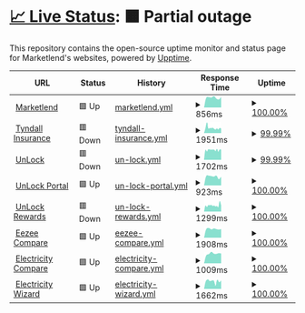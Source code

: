 # [📈 Live Status](https://marketlend.github.io/uptime-dashboard): <!--live status--> **🟧 Partial outage**

This repository contains the open-source uptime monitor and status page for Marketlend's websites, powered by [Upptime](https://github.com/upptime/upptime).

<!--start: status pages-->
<!-- This summary is generated by Upptime (https://github.com/upptime/upptime) -->
<!-- Do not edit this manually, your changes will be overwritten -->
<!-- prettier-ignore -->
| URL | Status | History | Response Time | Uptime |
| --- | ------ | ------- | ------------- | ------ |
| <img alt="" src="https://icons.duckduckgo.com/ip3/www.marketlend.com.au.ico" height="13"> [Marketlend](https://www.marketlend.com.au) | 🟩 Up | [marketlend.yml](https://github.com/marketlend/uptime-dashboard/commits/HEAD/history/marketlend.yml) | <details><summary><img alt="Response time graph" src="./graphs/marketlend/response-time-week.png" height="20"> 856ms</summary><br><a href="https://marketlend.github.io/uptime-dashboard/history/marketlend"><img alt="Response time 927" src="https://img.shields.io/endpoint?url=https%3A%2F%2Fraw.githubusercontent.com%2Fmarketlend%2Fuptime-dashboard%2FHEAD%2Fapi%2Fmarketlend%2Fresponse-time.json"></a><br><a href="https://marketlend.github.io/uptime-dashboard/history/marketlend"><img alt="24-hour response time 898" src="https://img.shields.io/endpoint?url=https%3A%2F%2Fraw.githubusercontent.com%2Fmarketlend%2Fuptime-dashboard%2FHEAD%2Fapi%2Fmarketlend%2Fresponse-time-day.json"></a><br><a href="https://marketlend.github.io/uptime-dashboard/history/marketlend"><img alt="7-day response time 856" src="https://img.shields.io/endpoint?url=https%3A%2F%2Fraw.githubusercontent.com%2Fmarketlend%2Fuptime-dashboard%2FHEAD%2Fapi%2Fmarketlend%2Fresponse-time-week.json"></a><br><a href="https://marketlend.github.io/uptime-dashboard/history/marketlend"><img alt="30-day response time 787" src="https://img.shields.io/endpoint?url=https%3A%2F%2Fraw.githubusercontent.com%2Fmarketlend%2Fuptime-dashboard%2FHEAD%2Fapi%2Fmarketlend%2Fresponse-time-month.json"></a><br><a href="https://marketlend.github.io/uptime-dashboard/history/marketlend"><img alt="1-year response time 938" src="https://img.shields.io/endpoint?url=https%3A%2F%2Fraw.githubusercontent.com%2Fmarketlend%2Fuptime-dashboard%2FHEAD%2Fapi%2Fmarketlend%2Fresponse-time-year.json"></a></details> | <details><summary><a href="https://marketlend.github.io/uptime-dashboard/history/marketlend">100.00%</a></summary><a href="https://marketlend.github.io/uptime-dashboard/history/marketlend"><img alt="All-time uptime 100.00%" src="https://img.shields.io/endpoint?url=https%3A%2F%2Fraw.githubusercontent.com%2Fmarketlend%2Fuptime-dashboard%2FHEAD%2Fapi%2Fmarketlend%2Fuptime.json"></a><br><a href="https://marketlend.github.io/uptime-dashboard/history/marketlend"><img alt="24-hour uptime 100.00%" src="https://img.shields.io/endpoint?url=https%3A%2F%2Fraw.githubusercontent.com%2Fmarketlend%2Fuptime-dashboard%2FHEAD%2Fapi%2Fmarketlend%2Fuptime-day.json"></a><br><a href="https://marketlend.github.io/uptime-dashboard/history/marketlend"><img alt="7-day uptime 100.00%" src="https://img.shields.io/endpoint?url=https%3A%2F%2Fraw.githubusercontent.com%2Fmarketlend%2Fuptime-dashboard%2FHEAD%2Fapi%2Fmarketlend%2Fuptime-week.json"></a><br><a href="https://marketlend.github.io/uptime-dashboard/history/marketlend"><img alt="30-day uptime 100.00%" src="https://img.shields.io/endpoint?url=https%3A%2F%2Fraw.githubusercontent.com%2Fmarketlend%2Fuptime-dashboard%2FHEAD%2Fapi%2Fmarketlend%2Fuptime-month.json"></a><br><a href="https://marketlend.github.io/uptime-dashboard/history/marketlend"><img alt="1-year uptime 100.00%" src="https://img.shields.io/endpoint?url=https%3A%2F%2Fraw.githubusercontent.com%2Fmarketlend%2Fuptime-dashboard%2FHEAD%2Fapi%2Fmarketlend%2Fuptime-year.json"></a></details>
| <img alt="" src="https://icons.duckduckgo.com/ip3/tyndall.insure.ico" height="13"> [Tyndall Insurance](https://tyndall.insure) | 🟥 Down | [tyndall-insurance.yml](https://github.com/marketlend/uptime-dashboard/commits/HEAD/history/tyndall-insurance.yml) | <details><summary><img alt="Response time graph" src="./graphs/tyndall-insurance/response-time-week.png" height="20"> 1951ms</summary><br><a href="https://marketlend.github.io/uptime-dashboard/history/tyndall-insurance"><img alt="Response time 1805" src="https://img.shields.io/endpoint?url=https%3A%2F%2Fraw.githubusercontent.com%2Fmarketlend%2Fuptime-dashboard%2FHEAD%2Fapi%2Ftyndall-insurance%2Fresponse-time.json"></a><br><a href="https://marketlend.github.io/uptime-dashboard/history/tyndall-insurance"><img alt="24-hour response time 1839" src="https://img.shields.io/endpoint?url=https%3A%2F%2Fraw.githubusercontent.com%2Fmarketlend%2Fuptime-dashboard%2FHEAD%2Fapi%2Ftyndall-insurance%2Fresponse-time-day.json"></a><br><a href="https://marketlend.github.io/uptime-dashboard/history/tyndall-insurance"><img alt="7-day response time 1951" src="https://img.shields.io/endpoint?url=https%3A%2F%2Fraw.githubusercontent.com%2Fmarketlend%2Fuptime-dashboard%2FHEAD%2Fapi%2Ftyndall-insurance%2Fresponse-time-week.json"></a><br><a href="https://marketlend.github.io/uptime-dashboard/history/tyndall-insurance"><img alt="30-day response time 1862" src="https://img.shields.io/endpoint?url=https%3A%2F%2Fraw.githubusercontent.com%2Fmarketlend%2Fuptime-dashboard%2FHEAD%2Fapi%2Ftyndall-insurance%2Fresponse-time-month.json"></a><br><a href="https://marketlend.github.io/uptime-dashboard/history/tyndall-insurance"><img alt="1-year response time 1653" src="https://img.shields.io/endpoint?url=https%3A%2F%2Fraw.githubusercontent.com%2Fmarketlend%2Fuptime-dashboard%2FHEAD%2Fapi%2Ftyndall-insurance%2Fresponse-time-year.json"></a></details> | <details><summary><a href="https://marketlend.github.io/uptime-dashboard/history/tyndall-insurance">99.99%</a></summary><a href="https://marketlend.github.io/uptime-dashboard/history/tyndall-insurance"><img alt="All-time uptime 99.94%" src="https://img.shields.io/endpoint?url=https%3A%2F%2Fraw.githubusercontent.com%2Fmarketlend%2Fuptime-dashboard%2FHEAD%2Fapi%2Ftyndall-insurance%2Fuptime.json"></a><br><a href="https://marketlend.github.io/uptime-dashboard/history/tyndall-insurance"><img alt="24-hour uptime 99.91%" src="https://img.shields.io/endpoint?url=https%3A%2F%2Fraw.githubusercontent.com%2Fmarketlend%2Fuptime-dashboard%2FHEAD%2Fapi%2Ftyndall-insurance%2Fuptime-day.json"></a><br><a href="https://marketlend.github.io/uptime-dashboard/history/tyndall-insurance"><img alt="7-day uptime 99.99%" src="https://img.shields.io/endpoint?url=https%3A%2F%2Fraw.githubusercontent.com%2Fmarketlend%2Fuptime-dashboard%2FHEAD%2Fapi%2Ftyndall-insurance%2Fuptime-week.json"></a><br><a href="https://marketlend.github.io/uptime-dashboard/history/tyndall-insurance"><img alt="30-day uptime 99.92%" src="https://img.shields.io/endpoint?url=https%3A%2F%2Fraw.githubusercontent.com%2Fmarketlend%2Fuptime-dashboard%2FHEAD%2Fapi%2Ftyndall-insurance%2Fuptime-month.json"></a><br><a href="https://marketlend.github.io/uptime-dashboard/history/tyndall-insurance"><img alt="1-year uptime 99.92%" src="https://img.shields.io/endpoint?url=https%3A%2F%2Fraw.githubusercontent.com%2Fmarketlend%2Fuptime-dashboard%2FHEAD%2Fapi%2Ftyndall-insurance%2Fuptime-year.json"></a></details>
| <img alt="" src="https://icons.duckduckgo.com/ip3/unlockb2b.com.ico" height="13"> [UnLock](https://unlockb2b.com) | 🟥 Down | [un-lock.yml](https://github.com/marketlend/uptime-dashboard/commits/HEAD/history/un-lock.yml) | <details><summary><img alt="Response time graph" src="./graphs/un-lock/response-time-week.png" height="20"> 1702ms</summary><br><a href="https://marketlend.github.io/uptime-dashboard/history/un-lock"><img alt="Response time 1676" src="https://img.shields.io/endpoint?url=https%3A%2F%2Fraw.githubusercontent.com%2Fmarketlend%2Fuptime-dashboard%2FHEAD%2Fapi%2Fun-lock%2Fresponse-time.json"></a><br><a href="https://marketlend.github.io/uptime-dashboard/history/un-lock"><img alt="24-hour response time 1791" src="https://img.shields.io/endpoint?url=https%3A%2F%2Fraw.githubusercontent.com%2Fmarketlend%2Fuptime-dashboard%2FHEAD%2Fapi%2Fun-lock%2Fresponse-time-day.json"></a><br><a href="https://marketlend.github.io/uptime-dashboard/history/un-lock"><img alt="7-day response time 1702" src="https://img.shields.io/endpoint?url=https%3A%2F%2Fraw.githubusercontent.com%2Fmarketlend%2Fuptime-dashboard%2FHEAD%2Fapi%2Fun-lock%2Fresponse-time-week.json"></a><br><a href="https://marketlend.github.io/uptime-dashboard/history/un-lock"><img alt="30-day response time 1652" src="https://img.shields.io/endpoint?url=https%3A%2F%2Fraw.githubusercontent.com%2Fmarketlend%2Fuptime-dashboard%2FHEAD%2Fapi%2Fun-lock%2Fresponse-time-month.json"></a><br><a href="https://marketlend.github.io/uptime-dashboard/history/un-lock"><img alt="1-year response time 1669" src="https://img.shields.io/endpoint?url=https%3A%2F%2Fraw.githubusercontent.com%2Fmarketlend%2Fuptime-dashboard%2FHEAD%2Fapi%2Fun-lock%2Fresponse-time-year.json"></a></details> | <details><summary><a href="https://marketlend.github.io/uptime-dashboard/history/un-lock">99.99%</a></summary><a href="https://marketlend.github.io/uptime-dashboard/history/un-lock"><img alt="All-time uptime 99.95%" src="https://img.shields.io/endpoint?url=https%3A%2F%2Fraw.githubusercontent.com%2Fmarketlend%2Fuptime-dashboard%2FHEAD%2Fapi%2Fun-lock%2Fuptime.json"></a><br><a href="https://marketlend.github.io/uptime-dashboard/history/un-lock"><img alt="24-hour uptime 99.95%" src="https://img.shields.io/endpoint?url=https%3A%2F%2Fraw.githubusercontent.com%2Fmarketlend%2Fuptime-dashboard%2FHEAD%2Fapi%2Fun-lock%2Fuptime-day.json"></a><br><a href="https://marketlend.github.io/uptime-dashboard/history/un-lock"><img alt="7-day uptime 99.99%" src="https://img.shields.io/endpoint?url=https%3A%2F%2Fraw.githubusercontent.com%2Fmarketlend%2Fuptime-dashboard%2FHEAD%2Fapi%2Fun-lock%2Fuptime-week.json"></a><br><a href="https://marketlend.github.io/uptime-dashboard/history/un-lock"><img alt="30-day uptime 99.92%" src="https://img.shields.io/endpoint?url=https%3A%2F%2Fraw.githubusercontent.com%2Fmarketlend%2Fuptime-dashboard%2FHEAD%2Fapi%2Fun-lock%2Fuptime-month.json"></a><br><a href="https://marketlend.github.io/uptime-dashboard/history/un-lock"><img alt="1-year uptime 99.92%" src="https://img.shields.io/endpoint?url=https%3A%2F%2Fraw.githubusercontent.com%2Fmarketlend%2Fuptime-dashboard%2FHEAD%2Fapi%2Fun-lock%2Fuptime-year.json"></a></details>
| <img alt="" src="https://icons.duckduckgo.com/ip3/app.unlockb2b.com.ico" height="13"> [UnLock Portal](https://app.unlockb2b.com/buyers/login) | 🟩 Up | [un-lock-portal.yml](https://github.com/marketlend/uptime-dashboard/commits/HEAD/history/un-lock-portal.yml) | <details><summary><img alt="Response time graph" src="./graphs/un-lock-portal/response-time-week.png" height="20"> 923ms</summary><br><a href="https://marketlend.github.io/uptime-dashboard/history/un-lock-portal"><img alt="Response time 813" src="https://img.shields.io/endpoint?url=https%3A%2F%2Fraw.githubusercontent.com%2Fmarketlend%2Fuptime-dashboard%2FHEAD%2Fapi%2Fun-lock-portal%2Fresponse-time.json"></a><br><a href="https://marketlend.github.io/uptime-dashboard/history/un-lock-portal"><img alt="24-hour response time 890" src="https://img.shields.io/endpoint?url=https%3A%2F%2Fraw.githubusercontent.com%2Fmarketlend%2Fuptime-dashboard%2FHEAD%2Fapi%2Fun-lock-portal%2Fresponse-time-day.json"></a><br><a href="https://marketlend.github.io/uptime-dashboard/history/un-lock-portal"><img alt="7-day response time 923" src="https://img.shields.io/endpoint?url=https%3A%2F%2Fraw.githubusercontent.com%2Fmarketlend%2Fuptime-dashboard%2FHEAD%2Fapi%2Fun-lock-portal%2Fresponse-time-week.json"></a><br><a href="https://marketlend.github.io/uptime-dashboard/history/un-lock-portal"><img alt="30-day response time 841" src="https://img.shields.io/endpoint?url=https%3A%2F%2Fraw.githubusercontent.com%2Fmarketlend%2Fuptime-dashboard%2FHEAD%2Fapi%2Fun-lock-portal%2Fresponse-time-month.json"></a><br><a href="https://marketlend.github.io/uptime-dashboard/history/un-lock-portal"><img alt="1-year response time 821" src="https://img.shields.io/endpoint?url=https%3A%2F%2Fraw.githubusercontent.com%2Fmarketlend%2Fuptime-dashboard%2FHEAD%2Fapi%2Fun-lock-portal%2Fresponse-time-year.json"></a></details> | <details><summary><a href="https://marketlend.github.io/uptime-dashboard/history/un-lock-portal">100.00%</a></summary><a href="https://marketlend.github.io/uptime-dashboard/history/un-lock-portal"><img alt="All-time uptime 99.99%" src="https://img.shields.io/endpoint?url=https%3A%2F%2Fraw.githubusercontent.com%2Fmarketlend%2Fuptime-dashboard%2FHEAD%2Fapi%2Fun-lock-portal%2Fuptime.json"></a><br><a href="https://marketlend.github.io/uptime-dashboard/history/un-lock-portal"><img alt="24-hour uptime 100.00%" src="https://img.shields.io/endpoint?url=https%3A%2F%2Fraw.githubusercontent.com%2Fmarketlend%2Fuptime-dashboard%2FHEAD%2Fapi%2Fun-lock-portal%2Fuptime-day.json"></a><br><a href="https://marketlend.github.io/uptime-dashboard/history/un-lock-portal"><img alt="7-day uptime 100.00%" src="https://img.shields.io/endpoint?url=https%3A%2F%2Fraw.githubusercontent.com%2Fmarketlend%2Fuptime-dashboard%2FHEAD%2Fapi%2Fun-lock-portal%2Fuptime-week.json"></a><br><a href="https://marketlend.github.io/uptime-dashboard/history/un-lock-portal"><img alt="30-day uptime 100.00%" src="https://img.shields.io/endpoint?url=https%3A%2F%2Fraw.githubusercontent.com%2Fmarketlend%2Fuptime-dashboard%2FHEAD%2Fapi%2Fun-lock-portal%2Fuptime-month.json"></a><br><a href="https://marketlend.github.io/uptime-dashboard/history/un-lock-portal"><img alt="1-year uptime 100.00%" src="https://img.shields.io/endpoint?url=https%3A%2F%2Fraw.githubusercontent.com%2Fmarketlend%2Fuptime-dashboard%2FHEAD%2Fapi%2Fun-lock-portal%2Fuptime-year.json"></a></details>
| <img alt="" src="https://icons.duckduckgo.com/ip3/unlockrewards.com.au.ico" height="13"> [UnLock Rewards](https://unlockrewards.com.au) | 🟥 Down | [un-lock-rewards.yml](https://github.com/marketlend/uptime-dashboard/commits/HEAD/history/un-lock-rewards.yml) | <details><summary><img alt="Response time graph" src="./graphs/un-lock-rewards/response-time-week.png" height="20"> 1299ms</summary><br><a href="https://marketlend.github.io/uptime-dashboard/history/un-lock-rewards"><img alt="Response time 1216" src="https://img.shields.io/endpoint?url=https%3A%2F%2Fraw.githubusercontent.com%2Fmarketlend%2Fuptime-dashboard%2FHEAD%2Fapi%2Fun-lock-rewards%2Fresponse-time.json"></a><br><a href="https://marketlend.github.io/uptime-dashboard/history/un-lock-rewards"><img alt="24-hour response time 1765" src="https://img.shields.io/endpoint?url=https%3A%2F%2Fraw.githubusercontent.com%2Fmarketlend%2Fuptime-dashboard%2FHEAD%2Fapi%2Fun-lock-rewards%2Fresponse-time-day.json"></a><br><a href="https://marketlend.github.io/uptime-dashboard/history/un-lock-rewards"><img alt="7-day response time 1299" src="https://img.shields.io/endpoint?url=https%3A%2F%2Fraw.githubusercontent.com%2Fmarketlend%2Fuptime-dashboard%2FHEAD%2Fapi%2Fun-lock-rewards%2Fresponse-time-week.json"></a><br><a href="https://marketlend.github.io/uptime-dashboard/history/un-lock-rewards"><img alt="30-day response time 1235" src="https://img.shields.io/endpoint?url=https%3A%2F%2Fraw.githubusercontent.com%2Fmarketlend%2Fuptime-dashboard%2FHEAD%2Fapi%2Fun-lock-rewards%2Fresponse-time-month.json"></a><br><a href="https://marketlend.github.io/uptime-dashboard/history/un-lock-rewards"><img alt="1-year response time 1222" src="https://img.shields.io/endpoint?url=https%3A%2F%2Fraw.githubusercontent.com%2Fmarketlend%2Fuptime-dashboard%2FHEAD%2Fapi%2Fun-lock-rewards%2Fresponse-time-year.json"></a></details> | <details><summary><a href="https://marketlend.github.io/uptime-dashboard/history/un-lock-rewards">100.00%</a></summary><a href="https://marketlend.github.io/uptime-dashboard/history/un-lock-rewards"><img alt="All-time uptime 99.94%" src="https://img.shields.io/endpoint?url=https%3A%2F%2Fraw.githubusercontent.com%2Fmarketlend%2Fuptime-dashboard%2FHEAD%2Fapi%2Fun-lock-rewards%2Fuptime.json"></a><br><a href="https://marketlend.github.io/uptime-dashboard/history/un-lock-rewards"><img alt="24-hour uptime 99.98%" src="https://img.shields.io/endpoint?url=https%3A%2F%2Fraw.githubusercontent.com%2Fmarketlend%2Fuptime-dashboard%2FHEAD%2Fapi%2Fun-lock-rewards%2Fuptime-day.json"></a><br><a href="https://marketlend.github.io/uptime-dashboard/history/un-lock-rewards"><img alt="7-day uptime 100.00%" src="https://img.shields.io/endpoint?url=https%3A%2F%2Fraw.githubusercontent.com%2Fmarketlend%2Fuptime-dashboard%2FHEAD%2Fapi%2Fun-lock-rewards%2Fuptime-week.json"></a><br><a href="https://marketlend.github.io/uptime-dashboard/history/un-lock-rewards"><img alt="30-day uptime 99.92%" src="https://img.shields.io/endpoint?url=https%3A%2F%2Fraw.githubusercontent.com%2Fmarketlend%2Fuptime-dashboard%2FHEAD%2Fapi%2Fun-lock-rewards%2Fuptime-month.json"></a><br><a href="https://marketlend.github.io/uptime-dashboard/history/un-lock-rewards"><img alt="1-year uptime 99.90%" src="https://img.shields.io/endpoint?url=https%3A%2F%2Fraw.githubusercontent.com%2Fmarketlend%2Fuptime-dashboard%2FHEAD%2Fapi%2Fun-lock-rewards%2Fuptime-year.json"></a></details>
| <img alt="" src="https://icons.duckduckgo.com/ip3/www.eezee.compare.ico" height="13"> [Eezee Compare](https://www.eezee.compare) | 🟩 Up | [eezee-compare.yml](https://github.com/marketlend/uptime-dashboard/commits/HEAD/history/eezee-compare.yml) | <details><summary><img alt="Response time graph" src="./graphs/eezee-compare/response-time-week.png" height="20"> 1908ms</summary><br><a href="https://marketlend.github.io/uptime-dashboard/history/eezee-compare"><img alt="Response time 1851" src="https://img.shields.io/endpoint?url=https%3A%2F%2Fraw.githubusercontent.com%2Fmarketlend%2Fuptime-dashboard%2FHEAD%2Fapi%2Feezee-compare%2Fresponse-time.json"></a><br><a href="https://marketlend.github.io/uptime-dashboard/history/eezee-compare"><img alt="24-hour response time 1877" src="https://img.shields.io/endpoint?url=https%3A%2F%2Fraw.githubusercontent.com%2Fmarketlend%2Fuptime-dashboard%2FHEAD%2Fapi%2Feezee-compare%2Fresponse-time-day.json"></a><br><a href="https://marketlend.github.io/uptime-dashboard/history/eezee-compare"><img alt="7-day response time 1908" src="https://img.shields.io/endpoint?url=https%3A%2F%2Fraw.githubusercontent.com%2Fmarketlend%2Fuptime-dashboard%2FHEAD%2Fapi%2Feezee-compare%2Fresponse-time-week.json"></a><br><a href="https://marketlend.github.io/uptime-dashboard/history/eezee-compare"><img alt="30-day response time 1850" src="https://img.shields.io/endpoint?url=https%3A%2F%2Fraw.githubusercontent.com%2Fmarketlend%2Fuptime-dashboard%2FHEAD%2Fapi%2Feezee-compare%2Fresponse-time-month.json"></a><br><a href="https://marketlend.github.io/uptime-dashboard/history/eezee-compare"><img alt="1-year response time 1848" src="https://img.shields.io/endpoint?url=https%3A%2F%2Fraw.githubusercontent.com%2Fmarketlend%2Fuptime-dashboard%2FHEAD%2Fapi%2Feezee-compare%2Fresponse-time-year.json"></a></details> | <details><summary><a href="https://marketlend.github.io/uptime-dashboard/history/eezee-compare">100.00%</a></summary><a href="https://marketlend.github.io/uptime-dashboard/history/eezee-compare"><img alt="All-time uptime 99.99%" src="https://img.shields.io/endpoint?url=https%3A%2F%2Fraw.githubusercontent.com%2Fmarketlend%2Fuptime-dashboard%2FHEAD%2Fapi%2Feezee-compare%2Fuptime.json"></a><br><a href="https://marketlend.github.io/uptime-dashboard/history/eezee-compare"><img alt="24-hour uptime 100.00%" src="https://img.shields.io/endpoint?url=https%3A%2F%2Fraw.githubusercontent.com%2Fmarketlend%2Fuptime-dashboard%2FHEAD%2Fapi%2Feezee-compare%2Fuptime-day.json"></a><br><a href="https://marketlend.github.io/uptime-dashboard/history/eezee-compare"><img alt="7-day uptime 100.00%" src="https://img.shields.io/endpoint?url=https%3A%2F%2Fraw.githubusercontent.com%2Fmarketlend%2Fuptime-dashboard%2FHEAD%2Fapi%2Feezee-compare%2Fuptime-week.json"></a><br><a href="https://marketlend.github.io/uptime-dashboard/history/eezee-compare"><img alt="30-day uptime 100.00%" src="https://img.shields.io/endpoint?url=https%3A%2F%2Fraw.githubusercontent.com%2Fmarketlend%2Fuptime-dashboard%2FHEAD%2Fapi%2Feezee-compare%2Fuptime-month.json"></a><br><a href="https://marketlend.github.io/uptime-dashboard/history/eezee-compare"><img alt="1-year uptime 99.99%" src="https://img.shields.io/endpoint?url=https%3A%2F%2Fraw.githubusercontent.com%2Fmarketlend%2Fuptime-dashboard%2FHEAD%2Fapi%2Feezee-compare%2Fuptime-year.json"></a></details>
| <img alt="" src="https://icons.duckduckgo.com/ip3/electricity.compare.ico" height="13"> [Electricity Compare](http://electricity.compare) | 🟩 Up | [electricity-compare.yml](https://github.com/marketlend/uptime-dashboard/commits/HEAD/history/electricity-compare.yml) | <details><summary><img alt="Response time graph" src="./graphs/electricity-compare/response-time-week.png" height="20"> 1009ms</summary><br><a href="https://marketlend.github.io/uptime-dashboard/history/electricity-compare"><img alt="Response time 953" src="https://img.shields.io/endpoint?url=https%3A%2F%2Fraw.githubusercontent.com%2Fmarketlend%2Fuptime-dashboard%2FHEAD%2Fapi%2Felectricity-compare%2Fresponse-time.json"></a><br><a href="https://marketlend.github.io/uptime-dashboard/history/electricity-compare"><img alt="24-hour response time 1020" src="https://img.shields.io/endpoint?url=https%3A%2F%2Fraw.githubusercontent.com%2Fmarketlend%2Fuptime-dashboard%2FHEAD%2Fapi%2Felectricity-compare%2Fresponse-time-day.json"></a><br><a href="https://marketlend.github.io/uptime-dashboard/history/electricity-compare"><img alt="7-day response time 1009" src="https://img.shields.io/endpoint?url=https%3A%2F%2Fraw.githubusercontent.com%2Fmarketlend%2Fuptime-dashboard%2FHEAD%2Fapi%2Felectricity-compare%2Fresponse-time-week.json"></a><br><a href="https://marketlend.github.io/uptime-dashboard/history/electricity-compare"><img alt="30-day response time 962" src="https://img.shields.io/endpoint?url=https%3A%2F%2Fraw.githubusercontent.com%2Fmarketlend%2Fuptime-dashboard%2FHEAD%2Fapi%2Felectricity-compare%2Fresponse-time-month.json"></a><br><a href="https://marketlend.github.io/uptime-dashboard/history/electricity-compare"><img alt="1-year response time 958" src="https://img.shields.io/endpoint?url=https%3A%2F%2Fraw.githubusercontent.com%2Fmarketlend%2Fuptime-dashboard%2FHEAD%2Fapi%2Felectricity-compare%2Fresponse-time-year.json"></a></details> | <details><summary><a href="https://marketlend.github.io/uptime-dashboard/history/electricity-compare">100.00%</a></summary><a href="https://marketlend.github.io/uptime-dashboard/history/electricity-compare"><img alt="All-time uptime 99.99%" src="https://img.shields.io/endpoint?url=https%3A%2F%2Fraw.githubusercontent.com%2Fmarketlend%2Fuptime-dashboard%2FHEAD%2Fapi%2Felectricity-compare%2Fuptime.json"></a><br><a href="https://marketlend.github.io/uptime-dashboard/history/electricity-compare"><img alt="24-hour uptime 100.00%" src="https://img.shields.io/endpoint?url=https%3A%2F%2Fraw.githubusercontent.com%2Fmarketlend%2Fuptime-dashboard%2FHEAD%2Fapi%2Felectricity-compare%2Fuptime-day.json"></a><br><a href="https://marketlend.github.io/uptime-dashboard/history/electricity-compare"><img alt="7-day uptime 100.00%" src="https://img.shields.io/endpoint?url=https%3A%2F%2Fraw.githubusercontent.com%2Fmarketlend%2Fuptime-dashboard%2FHEAD%2Fapi%2Felectricity-compare%2Fuptime-week.json"></a><br><a href="https://marketlend.github.io/uptime-dashboard/history/electricity-compare"><img alt="30-day uptime 100.00%" src="https://img.shields.io/endpoint?url=https%3A%2F%2Fraw.githubusercontent.com%2Fmarketlend%2Fuptime-dashboard%2FHEAD%2Fapi%2Felectricity-compare%2Fuptime-month.json"></a><br><a href="https://marketlend.github.io/uptime-dashboard/history/electricity-compare"><img alt="1-year uptime 99.99%" src="https://img.shields.io/endpoint?url=https%3A%2F%2Fraw.githubusercontent.com%2Fmarketlend%2Fuptime-dashboard%2FHEAD%2Fapi%2Felectricity-compare%2Fuptime-year.json"></a></details>
| <img alt="" src="https://icons.duckduckgo.com/ip3/electricitywizard.com.au.ico" height="13"> [Electricity Wizard](https://electricitywizard.com.au) | 🟩 Up | [electricity-wizard.yml](https://github.com/marketlend/uptime-dashboard/commits/HEAD/history/electricity-wizard.yml) | <details><summary><img alt="Response time graph" src="./graphs/electricity-wizard/response-time-week.png" height="20"> 1662ms</summary><br><a href="https://marketlend.github.io/uptime-dashboard/history/electricity-wizard"><img alt="Response time 1459" src="https://img.shields.io/endpoint?url=https%3A%2F%2Fraw.githubusercontent.com%2Fmarketlend%2Fuptime-dashboard%2FHEAD%2Fapi%2Felectricity-wizard%2Fresponse-time.json"></a><br><a href="https://marketlend.github.io/uptime-dashboard/history/electricity-wizard"><img alt="24-hour response time 1820" src="https://img.shields.io/endpoint?url=https%3A%2F%2Fraw.githubusercontent.com%2Fmarketlend%2Fuptime-dashboard%2FHEAD%2Fapi%2Felectricity-wizard%2Fresponse-time-day.json"></a><br><a href="https://marketlend.github.io/uptime-dashboard/history/electricity-wizard"><img alt="7-day response time 1662" src="https://img.shields.io/endpoint?url=https%3A%2F%2Fraw.githubusercontent.com%2Fmarketlend%2Fuptime-dashboard%2FHEAD%2Fapi%2Felectricity-wizard%2Fresponse-time-week.json"></a><br><a href="https://marketlend.github.io/uptime-dashboard/history/electricity-wizard"><img alt="30-day response time 2032" src="https://img.shields.io/endpoint?url=https%3A%2F%2Fraw.githubusercontent.com%2Fmarketlend%2Fuptime-dashboard%2FHEAD%2Fapi%2Felectricity-wizard%2Fresponse-time-month.json"></a><br><a href="https://marketlend.github.io/uptime-dashboard/history/electricity-wizard"><img alt="1-year response time 1502" src="https://img.shields.io/endpoint?url=https%3A%2F%2Fraw.githubusercontent.com%2Fmarketlend%2Fuptime-dashboard%2FHEAD%2Fapi%2Felectricity-wizard%2Fresponse-time-year.json"></a></details> | <details><summary><a href="https://marketlend.github.io/uptime-dashboard/history/electricity-wizard">100.00%</a></summary><a href="https://marketlend.github.io/uptime-dashboard/history/electricity-wizard"><img alt="All-time uptime 99.99%" src="https://img.shields.io/endpoint?url=https%3A%2F%2Fraw.githubusercontent.com%2Fmarketlend%2Fuptime-dashboard%2FHEAD%2Fapi%2Felectricity-wizard%2Fuptime.json"></a><br><a href="https://marketlend.github.io/uptime-dashboard/history/electricity-wizard"><img alt="24-hour uptime 100.00%" src="https://img.shields.io/endpoint?url=https%3A%2F%2Fraw.githubusercontent.com%2Fmarketlend%2Fuptime-dashboard%2FHEAD%2Fapi%2Felectricity-wizard%2Fuptime-day.json"></a><br><a href="https://marketlend.github.io/uptime-dashboard/history/electricity-wizard"><img alt="7-day uptime 100.00%" src="https://img.shields.io/endpoint?url=https%3A%2F%2Fraw.githubusercontent.com%2Fmarketlend%2Fuptime-dashboard%2FHEAD%2Fapi%2Felectricity-wizard%2Fuptime-week.json"></a><br><a href="https://marketlend.github.io/uptime-dashboard/history/electricity-wizard"><img alt="30-day uptime 100.00%" src="https://img.shields.io/endpoint?url=https%3A%2F%2Fraw.githubusercontent.com%2Fmarketlend%2Fuptime-dashboard%2FHEAD%2Fapi%2Felectricity-wizard%2Fuptime-month.json"></a><br><a href="https://marketlend.github.io/uptime-dashboard/history/electricity-wizard"><img alt="1-year uptime 99.99%" src="https://img.shields.io/endpoint?url=https%3A%2F%2Fraw.githubusercontent.com%2Fmarketlend%2Fuptime-dashboard%2FHEAD%2Fapi%2Felectricity-wizard%2Fuptime-year.json"></a></details>

<!--end: status pages-->
